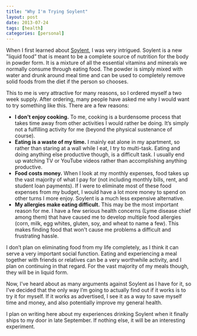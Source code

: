 ```yaml
---
title: "Why I'm Trying Soylent"
layout: post
date: 2013-07-24
tags: [health]
categories: [personal]
---
```


When I first learned about [Soylent](https://www.soylent.com), I was very intrigued. Soylent is a new "liquid food” that is meant to be a complete source of nutrition for the body in powder form. It is a mixture of all the essential vitamins and minerals we normally consume through eating food. The powder is simply mixed with water and drunk around meal time and can be used to completely remove solid foods from the diet if the person so chooses.

This to me is very attractive for many reasons, so I ordered myself a two week supply. After ordering, many people have asked me why I would want to try something like this. There are a few reasons:

- **I don't enjoy cooking.** To me, cooking is a burdensome process that takes time away from other activities I would rather be doing. It’s simply not a fulfilling activity for me (beyond the physical sustenance of course).
- **Eating is a waste of my time.** I mainly eat alone in my apartment, so rather than staring at a wall while I eat, I try to multi-task. Eating and doing anything else productive though, is a difficult task. I usually end up watching TV or YouTube videos rather than accomplishing anything productive.
- **Food costs money.** When I look at my monthly expenses, food takes up the vast majority of what I pay for (not including monthly bills, rent, and student loan payments). If I were to eliminate most of these food expenses from my budget, I would have a lot more money to spend on other turns I more enjoy. Soylent is a much less expensive alternative.
- **My allergies make eating difficult.** This may be the most important reason for me. I have a few serious health concerns (Lyme disease chief among them) that have caused me to develop multiple food allergies (corn, milk, egg whites, gluten, soy, and wheat to name a few). This makes finding food that won't cause me problems a difficult and frustrating hassle.

I don’t plan on eliminating food from my life completely, as I think it can serve a very important social function. Eating and experiencing a meal together with friends or relatives can be a very worthwhile activity, and I plan on continuing in that regard. For the vast majority of my meals though, they will be in liquid form.

Now, I’ve heard about as many arguments against Soylent as I have for it, so I’ve decided that the only way I’m going to actually find out if it works is to try it for myself. If it works as advertised, I see it as a way to save myself time and money, and also potentially improve my general health.

I plan on writing here about my experiences drinking Soylent when it finally ships to my door in late September. If nothing else, it will be an interesting experiment.
